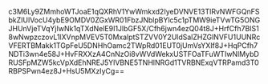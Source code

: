 c3M6Ly9ZMmhoWTJoaE1qQXRhV1YwWmkxd2IyeDVNVE13TlRvNWFGQnFSbkZIUlVocU4ybE9OMDV0ZGxWR01FbzJNblpBYlc5c1pTMW9ieTVwTG5ONGJHUnVjeTVqYjIwNk1qTXdNelE9I1JlbGF5X/Cfh6jwn4ezQ04t8J+HrfCfh7BIS18wNwpzczovL1lXVnpMVEV5T0MxalptSTZVV0Y2UldSalZHZGlNVFU1UUNRcVFERTBMakk1TGpFeU5DNHhOamc2TWpRd01EUT0jUmVsYXlf8J+HqPCfh7NDTi3wn4e58J+HvFRXXzA4CnNzOi8vWVdWekxUSTFOaTFuWTIwNlMybDRUSFpMZW5kcVpXdEhNREJ5YlVBNE5TNHlNRGd1TVRBNExqVTRPamd3T0RBPSPwn4ez8J+HsU5MXzIyCg==